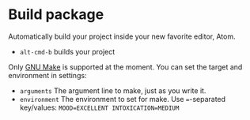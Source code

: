 # Build package

Automatically build your project inside your new favorite editor, Atom.

  * `alt-cmd-b` builds your project

Only [GNU Make](https://www.gnu.org/software/make/) is supported at the moment.
You can set the target and environment in settings:

  * `arguments` The argument line to make, just as you write it.
  * `environment` The environment to set for make. Use `=`-separated key/values: `MOOD=EXCELLENT INTOXICATION=MEDIUM`
